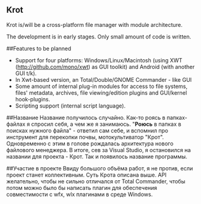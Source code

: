 ﻿Krot
---

Krot is/will be a cross-platform file manager with module architecture.

The development is in early stages. Only small amount of code is written.

##Features to be planned
* Support for four platforms: Windows/Linux/Macintosh (using XWT (http://github.com/mono/xwt) as GUI toolkit) and Android (with another GUI t/k).
* In Xwt-based version, an Total/Double/GNOME Commander - like GUI
* Some amount of internal plug-in modules for access to file systems, files' metadata, archives, file viewing/edition plugins and GUI/kernel hook-plugins.
* Scripting support (internal script language).

##Название
Название получилось случайно. Как-то роясь в папках-файлах я спросил себя, а чем же я занимаюсь. "**Роюсь** в папках в поисках нужного файла" - ответил сам себе, и вспомнил про инструмент для перекопки почвы, мотокультиватор "Крот". Одновременно с этим в голове рождалась архитектура нового файлового менеджера. В итоге, сев за Visual Studio, я остановился на названии для проекта - Крот. Так и появилось название программы.

##Участие в проекте
Ввиду большого объёма работ, я не против, если проект станет коллективным. Суть Крота описана выше.  API желательно, чтобы не сильно отличался от Total Commander, чтобы потом можно было бы написать плагин для обеспечения совместимости с wfx, wlx плагинами в среде Windows.